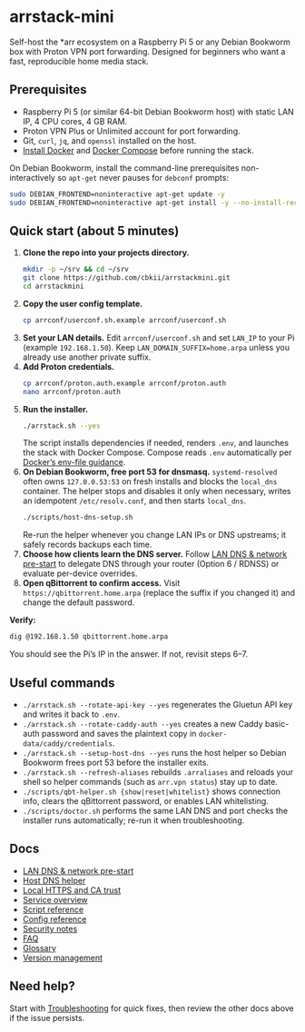 # arrstack-mini

Self-host the *arr ecosystem on a Raspberry Pi 5 or any Debian Bookworm box with Proton VPN port forwarding. Designed for beginners who want a fast, reproducible home media stack.

## Prerequisites
- Raspberry Pi 5 (or similar 64-bit Debian Bookworm host) with static LAN IP, 4 CPU cores, 4 GB RAM.
- Proton VPN Plus or Unlimited account for port forwarding.
- Git, `curl`, `jq`, and `openssl` installed on the host.
- [Install Docker](https://docs.docker.com/engine/install/) and [Docker Compose](https://docs.docker.com/engine/install/#docker-compose-plugin) before running the stack.

On Debian Bookworm, install the command-line prerequisites non-interactively so `apt-get` never pauses for `debconf` prompts:

```bash
sudo DEBIAN_FRONTEND=noninteractive apt-get update -y
sudo DEBIAN_FRONTEND=noninteractive apt-get install -y --no-install-recommends git curl jq openssl
```

## Quick start (about 5 minutes)
1. **Clone the repo into your projects directory.**
   ```bash
   mkdir -p ~/srv && cd ~/srv
   git clone https://github.com/cbkii/arrstackmini.git
   cd arrstackmini
   ```
2. **Copy the user config template.**
   ```bash
   cp arrconf/userconf.sh.example arrconf/userconf.sh
   ```
3. **Set your LAN details.** Edit `arrconf/userconf.sh` and set `LAN_IP` to your Pi (example `192.168.1.50`). Keep `LAN_DOMAIN_SUFFIX=home.arpa` unless you already use another private suffix.
4. **Add Proton credentials.**
   ```bash
   cp arrconf/proton.auth.example arrconf/proton.auth
   nano arrconf/proton.auth
   ```
5. **Run the installer.**
   ```bash
   ./arrstack.sh --yes
   ```
   The script installs dependencies if needed, renders `.env`, and launches the stack with Docker Compose.
   Compose reads `.env` automatically per [Docker’s env-file guidance](https://docs.docker.com/compose/environment-variables/set-environment-variables/#use-the-env-file).
6. **On Debian Bookworm, free port 53 for dnsmasq.** `systemd-resolved` often owns `127.0.0.53:53` on fresh installs and blocks the `local_dns` container. The helper stops and disables it only when necessary, writes an idempotent `/etc/resolv.conf`, and then starts `local_dns`.
   ```bash
   ./scripts/host-dns-setup.sh
   ```
   Re-run the helper whenever you change LAN IPs or DNS upstreams; it safely records backups each time.
7. **Choose how clients learn the DNS server.** Follow [LAN DNS & network pre-start](docs/lan-dns-network-setup.md) to delegate DNS through your router (Option 6 / RDNSS) or evaluate per-device overrides.
8. **Open qBittorrent to confirm access.** Visit `https://qbittorrent.home.arpa` (replace the suffix if you changed it) and change the default password.

**Verify:**
```bash
dig @192.168.1.50 qbittorrent.home.arpa
```
You should see the Pi’s IP in the answer. If not, revisit steps 6–7.

## Useful commands
- `./arrstack.sh --rotate-api-key --yes` regenerates the Gluetun API key and writes it back to `.env`.
- `./arrstack.sh --rotate-caddy-auth --yes` creates a new Caddy basic-auth password and saves the plaintext copy in `docker-data/caddy/credentials`.
- `./arrstack.sh --setup-host-dns --yes` runs the host helper so Debian Bookworm frees port 53 before the installer exits.
- `./arrstack.sh --refresh-aliases` rebuilds `.arraliases` and reloads your shell so helper commands (such as `arr.vpn status`) stay up to date.
- `./scripts/qbt-helper.sh {show|reset|whitelist}` shows connection info, clears the qBittorrent password, or enables LAN whitelisting.
- `./scripts/doctor.sh` performs the same LAN DNS and port checks the installer runs automatically; re-run it when troubleshooting.

## Docs
- [LAN DNS & network pre-start](docs/lan-dns-network-setup.md)
- [Host DNS helper](docs/host-dns-helper.md)
- [Local HTTPS and CA trust](docs/https-and-ca.md)
- [Service overview](docs/services.md)
- [Script reference](docs/script-reference.md)
- [Config reference](docs/config.md)
- [Security notes](docs/security-notes.md)
- [FAQ](docs/faq.md)
- [Glossary](docs/glossary.md)
- [Version management](docs/VERSION_MANAGEMENT.md)

## Need help?
Start with [Troubleshooting](docs/troubleshooting.md) for quick fixes, then review the other docs above if the issue persists.

